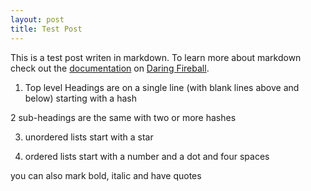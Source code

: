 ```yaml
---
layout: post
title: Test Post
---
```


This is a test post writen in markdown. To learn more about markdown check out the [documentation](http://daringfireball.net/projects/markdown/) on [Daring Fireball](http://daringfireball.net/).

1.    Top level Headings are on a single line (with blank lines above and below) starting with a hash

2     sub-headings are the same with two or more hashes

3.    unordered lists start with a star 

4.    ordered lists start with a number and a dot and four spaces

you can also mark bold, italic and have quotes

